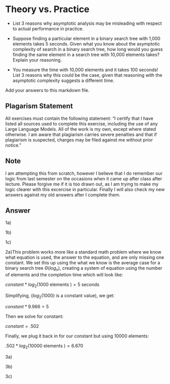 # Theory vs. Practice

- List 3 reasons why asymptotic analysis may be misleading with respect to
  actual performance in practice.

- Suppose finding a particular element in a binary search tree with 1,000
  elements takes 5 seconds. Given what you know about the asymptotic complexity
  of search in a binary search tree, how long would you guess finding the same
  element in a search tree with 10,000 elements takes? Explain your reasoning.

- You measure the time with 10,000 elements and it takes 100 seconds! List 3
  reasons why this could be the case, given that reasoning with the asymptotic
  complexity suggests a different time.

Add your answers to this markdown file.

## Plagarism Statement

All exercises must contain the following statement:
“I certify that I have listed all sources used to complete this exercise, including the use
of any Large Language Models. All of the work is my own, except where stated
otherwise. I am aware that plagiarism carries severe penalties and that if plagiarism is
suspected, charges may be filed against me without prior notice.”

## Note
I am attempting this from scratch, however I believe that I do remember our logic from last semester on the occasions when it came up after class after lecture.
Please forgive me if it is too drawn out, as I am trying to make my logic clearer with this excercise in particular.
Finally I will also check my new answers against my old answers after I complete them.

## Answer
1a)

1b)

1c)

2a)This problem works more like a standard math problem where we know what equation is used, the answer to the equation, and are only missing one constant. 
We set this up using the what we know is the average case for a binary search tree $\Theta(log_n)$, creating a system of equation using the number of elements and the completion time which will look like:

$constant * log_2(1000$ elements $)=5$ seconds

Simplifying, ($log_2(1000)$ is a constant value), we get: 

$constant * 9.966 =5$

Then we solve for constant:

$constant = .502$

Finally, we plug it back in for our constant but using 10000 elements:

$.502 * log_2(10000$ elements $)= 6.670$

3a)

3b)

3c)
